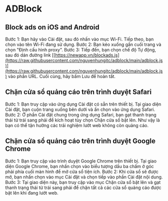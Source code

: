 # ADBlock

## Block ads on iOS and Android

  Bước 1: Bạn hãy vào Cài đặt, sau đó nhấn vào mục Wi-Fi. Tiếp theo, bạn chọn vào tên Wi-Fi đang sử dụng.
  Bước 2: Bạn kéo xuống gần cuối trang và chọn "Định cấu hình proxy".
  Bước 3: Tiếp đến, bạn chọn chế độ Tự động, sau đó dán đường link [[https://newapp.vn/blockads.js](https://raw.githubusercontent.com/nguyenhungitc/adblock/main/adblock.js)](https://raw.githubusercontent.com/nguyenhungitc/adblock/main/adblock.js) vào phần URL. Cuối cùng, hãy bấm Lưu để hoàn tất.

## Chặn cửa sổ quảng cáo trên trình duyệt Safari

  Bước 1: Bạn truy cập vào ứng dụng Cài đặt có sẵn trên thiết bị. Tại giao diện Cài đặt, bạn cuộn trang xuống bên dưới và ấn chọn vào ứng dụng Safari.
  Bước 2: Ở phần Cài đặt chung trong ứng dụng Safari, bạn gạt thanh trạng thái từ trái sang phải để kích hoạt tùy chọn Chặn cửa sổ bật lên. Như vậy là bạn có thể tận hưởng các trải nghiệm lướt web không còn quảng cáo.

## Chặn cửa sổ quảng cáo trên trình duyệt Google Chrome

  Bước 1: Bạn truy cập vào trình duyệt Google Chrome trên thiết bị. Tại giao diện Google Chrome, bạn nhấn chọn vào biểu tượng dấu ba chấm ở góc phải phía cuối màn hình để mở cửa sổ tiện ích.
  Bước 2: Khi cửa sổ sẽ được mở, bạn nhấn chọn vào mục Cài đặt và chọn tiếp vào phần Cài đặt nội dung.
  Bước 3: Tại giao diện này, bạn truy cập vào mục Chặn cửa sổ bật lên và gạt thanh trạng thái từ trái sang phải để chặn tất cả các cửa sổ quảng cáo được bật lên khi đang lướt web.
